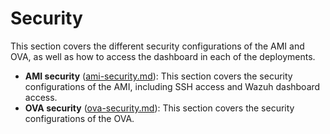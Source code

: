 # Security

This section covers the different security configurations of the AMI and OVA, as well as how to access the dashboard in each of the deployments.

- **AMI security** ([ami-security.md](ami/ami-security.md)): This section covers the security configurations of the AMI, including SSH access and Wazuh dashboard access.
- **OVA security** ([ova-security.md](ova/ova-security.md)): This section covers the security configurations of the OVA.
